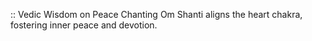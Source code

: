:: Vedic Wisdom on Peace
Chanting Om Shanti aligns the heart chakra, fostering inner peace and devotion.
